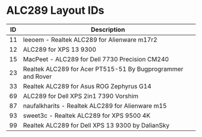 # ALC289 Layout IDs

| ID | Description |
|---|---|
| 11 | leeoem - Realtek ALC289 for Alienware m17r2 |
| 12 | ALC289 for XPS 13 9300 |
| 15 | MacPeet - ALC289 for Dell 7730 Precision CM240  |
| 23 | Realtek ALC289 for Acer PT515-51 By Bugprogrammer and Rover |
| 33 | Realtek ALC289 for Asus ROG Zephyrus G14 |
| 69 | ALC289 for Dell XPS 2in1 7390 Vorshim |
| 87 | naufalkharits - Realtek ALC289 for Alienware m15 |
| 93 | sweet3c - Realtek ALC289 for XPS 9500 4K |
| 99 | Realtek ALC289 for Dell XPS 13 9300 by DalianSky |
